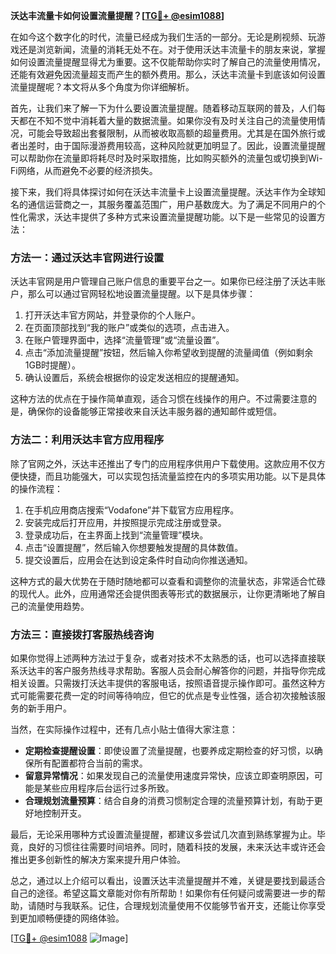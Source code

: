 **沃达丰流量卡如何设置流量提醒？[[TG💪+ @esim1088](https://t.me/s/esim1088)]**

在如今这个数字化的时代，流量已经成为我们生活的一部分。无论是刷视频、玩游戏还是浏览新闻，流量的消耗无处不在。对于使用沃达丰流量卡的朋友来说，掌握如何设置流量提醒显得尤为重要。这不仅能帮助你实时了解自己的流量使用情况，还能有效避免因流量超支而产生的额外费用。那么，沃达丰流量卡到底该如何设置流量提醒呢？本文将从多个角度为你详细解析。

首先，让我们来了解一下为什么要设置流量提醒。随着移动互联网的普及，人们每天都在不知不觉中消耗着大量的数据流量。如果你没有及时关注自己的流量使用情况，可能会导致超出套餐限制，从而被收取高额的超量费用。尤其是在国外旅行或者出差时，由于国际漫游费用较高，这种风险就更加明显了。因此，设置流量提醒可以帮助你在流量即将耗尽时及时采取措施，比如购买额外的流量包或切换到Wi-Fi网络，从而避免不必要的经济损失。

接下来，我们将具体探讨如何在沃达丰流量卡上设置流量提醒。沃达丰作为全球知名的通信运营商之一，其服务覆盖范围广，用户基数庞大。为了满足不同用户的个性化需求，沃达丰提供了多种方式来设置流量提醒功能。以下是一些常见的设置方法：

### 方法一：通过沃达丰官网进行设置

沃达丰官网是用户管理自己账户信息的重要平台之一。如果你已经注册了沃达丰账户，那么可以通过官网轻松地设置流量提醒。以下是具体步骤：

1. 打开沃达丰官方网站，并登录你的个人账户。
2. 在页面顶部找到“我的账户”或类似的选项，点击进入。
3. 在账户管理界面中，选择“流量管理”或“流量设置”。
4. 点击“添加流量提醒”按钮，然后输入你希望收到提醒的流量阈值（例如剩余1GB时提醒）。
5. 确认设置后，系统会根据你的设定发送相应的提醒通知。

这种方法的优点在于操作简单直观，适合习惯在线操作的用户。不过需要注意的是，确保你的设备能够正常接收来自沃达丰服务器的通知邮件或短信。

### 方法二：利用沃达丰官方应用程序

除了官网之外，沃达丰还推出了专门的应用程序供用户下载使用。这款应用不仅方便快捷，而且功能强大，可以实现包括流量监控在内的多项实用功能。以下是具体的操作流程：

1. 在手机应用商店搜索“Vodafone”并下载官方应用程序。
2. 安装完成后打开应用，并按照提示完成注册或登录。
3. 登录成功后，在主界面上找到“流量管理”模块。
4. 点击“设置提醒”，然后输入你想要触发提醒的具体数值。
5. 提交设置后，应用会在达到设定条件时自动向你推送通知。

这种方式的最大优势在于随时随地都可以查看和调整你的流量状态，非常适合忙碌的现代人。此外，应用通常还会提供图表等形式的数据展示，让你更清晰地了解自己的流量使用趋势。

### 方法三：直接拨打客服热线咨询

如果你觉得上述两种方法过于复杂，或者对技术不太熟悉的话，也可以选择直接联系沃达丰的客户服务热线寻求帮助。客服人员会耐心解答你的问题，并指导你完成相关设置。只需拨打沃达丰提供的客服电话，按照语音提示操作即可。虽然这种方式可能需要花费一定的时间等待响应，但它的优点是专业性强，适合初次接触该服务的新手用户。

当然，在实际操作过程中，还有几点小贴士值得大家注意：

- **定期检查提醒设置**：即使设置了流量提醒，也要养成定期检查的好习惯，以确保所有配置都符合当前的需求。
- **留意异常情况**：如果发现自己的流量使用速度异常快，应该立即查明原因，可能是某些应用程序后台运行过多所致。
- **合理规划流量预算**：结合自身的消费习惯制定合理的流量预算计划，有助于更好地控制开支。

最后，无论采用哪种方式设置流量提醒，都建议多尝试几次直到熟练掌握为止。毕竟，良好的习惯往往需要时间培养。同时，随着科技的发展，未来沃达丰或许还会推出更多创新性的解决方案来提升用户体验。

总之，通过以上介绍可以看出，设置沃达丰流量提醒并不难，关键是要找到最适合自己的途径。希望这篇文章能对你有所帮助！如果你有任何疑问或需要进一步的帮助，请随时与我联系。记住，合理规划流量使用不仅能够节省开支，还能让你享受到更加顺畅便捷的网络体验。

[[TG💪+ @esim1088](https://t.me/s/esim1088) ![Image](https://i.postimg.cc/4NQfJmqS/Snipaste-2025-05-13-00-14-12.png)]